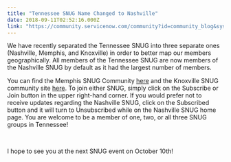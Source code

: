 ```yaml
---
title: "Tennessee SNUG Name Changed to Nashville"
date: 2018-09-11T02:52:16.000Z
link: "https://community.servicenow.com/community?id=community_blog&sys_id=5636265cdb686f0067a72926ca96196d"
---
```

<p>We have recently separated the Tennessee SNUG into three separate ones (Nashville, Memphis, and Knoxville) in order to better map our members geographically. All members of the Tennessee SNUG are now members of the Nashville SNUG by default as it had the largest number of members.</p>
<p>You can find the Memphis SNUG Community <a href="community?id&#61;community_forum&amp;sys_id&#61;3efca872db9ca3885ed4a851ca96192b" rel="nofollow">here</a> and the Knoxville SNUG community site <a href="community?id&#61;community_forum&amp;sys_id&#61;4ca9a872db1ca3885ed4a851ca9619b0" rel="nofollow">here</a>. To join either SNUG, simply click on the Subscribe or Join button in the upper right-hand corner. If you would prefer not to receive updates regarding the Nashville SNUG, click on the Subscribed button and it will turn to Unsubscribed while on the Nashville SNUG home page. You are welcome to be a member of one, two, or all three SNUG groups in Tennessee!</p>
<p> </p>
<p>I hope to see you at the next SNUG event on October 10th!</p>